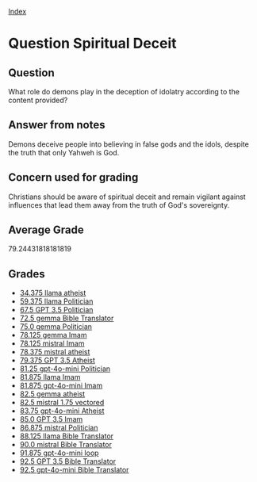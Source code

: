 
[Index](../../index.md)
# Question Spiritual Deceit
## Question
What role do demons play in the deception of idolatry according to the content provided?

## Answer from notes
Demons deceive people into believing in false gods and the idols, despite the truth that only Yahweh is God.

## Concern used for grading
Christians should be aware of spiritual deceit and remain vigilant against influences that lead them away from the truth of God's sovereignty.

## Average Grade
79.24431818181819

## Grades
 * [34.375 llama atheist](../answers/llama_atheist/Spiritual_Deceit.md)
 * [59.375 llama Politician](../answers/llama_Politician/Spiritual_Deceit.md)
 * [67.5 GPT 3.5 Politician](../answers/GPT_3.5_Politician/Spiritual_Deceit.md)
 * [72.5 gemma Bible Translator](../answers/gemma_Bible_Translator/Spiritual_Deceit.md)
 * [75.0 gemma Politician](../answers/gemma_Politician/Spiritual_Deceit.md)
 * [78.125 gemma Imam](../answers/gemma_Imam/Spiritual_Deceit.md)
 * [78.125 mistral Imam](../answers/mistral_Imam/Spiritual_Deceit.md)
 * [78.375 mistral atheist](../answers/mistral_atheist/Spiritual_Deceit.md)
 * [79.375 GPT 3.5 Atheist](../answers/GPT_3.5_Atheist/Spiritual_Deceit.md)
 * [81.25 gpt-4o-mini Politician](../answers/gpt-4o-mini_Politician/Spiritual_Deceit.md)
 * [81.875 llama Imam](../answers/llama_Imam/Spiritual_Deceit.md)
 * [81.875 gpt-4o-mini Imam](../answers/gpt-4o-mini_Imam/Spiritual_Deceit.md)
 * [82.5 gemma atheist](../answers/gemma_atheist/Spiritual_Deceit.md)
 * [82.5 mistral 1.75 vectored](../answers/mistral_1.75_vectored/Spiritual_Deceit.md)
 * [83.75 gpt-4o-mini Atheist](../answers/gpt-4o-mini_Atheist/Spiritual_Deceit.md)
 * [85.0 GPT 3.5 Imam](../answers/GPT_3.5_Imam/Spiritual_Deceit.md)
 * [86.875 mistral Politician](../answers/mistral_Politician/Spiritual_Deceit.md)
 * [88.125 llama Bible Translator](../answers/llama_Bible_Translator/Spiritual_Deceit.md)
 * [90.0 mistral Bible Translator](../answers/mistral_Bible_Translator/Spiritual_Deceit.md)
 * [91.875 gpt-4o-mini loop](../answers/gpt-4o-mini_loop/Spiritual_Deceit.md)
 * [92.5 GPT 3.5 Bible Translator](../answers/GPT_3.5_Bible_Translator/Spiritual_Deceit.md)
 * [92.5 gpt-4o-mini Bible Translator](../answers/gpt-4o-mini_Bible_Translator/Spiritual_Deceit.md)
